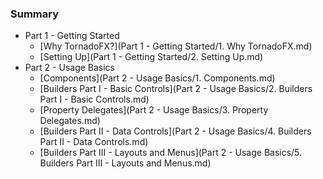 ### Summary

* Part 1 - Getting Started
  * [Why TornadoFX?](Part 1 - Getting Started/1. Why TornadoFX.md)
  * [Setting Up](Part 1 - Getting Started/2. Setting Up.md)
* Part 2 - Usage Basics
  * [Components](Part 2 - Usage Basics/1. Components.md)
  * [Builders Part I - Basic Controls](Part 2 - Usage Basics/2. Builders Part I - Basic Controls.md)
  * [Property Delegates](Part 2 - Usage Basics/3. Property Delegates.md)
  * [Builders Part II - Data Controls](Part 2 - Usage Basics/4. Builders Part II - Data Controls.md)
  * [Builders Part III - Layouts and Menus](Part 2 - Usage Basics/5. Builders Part III - Layouts and Menus.md)